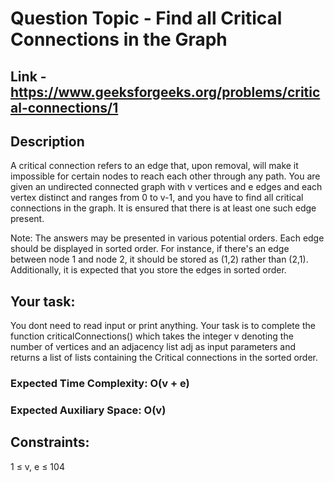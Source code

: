 # Question Topic - Find all Critical Connections in the Graph

## Link - https://www.geeksforgeeks.org/problems/critical-connections/1

## Description

A critical connection refers to an edge that, upon removal, will make it impossible for certain nodes to reach each other through any path. You are given an undirected connected graph with v vertices and e edges and each vertex distinct and ranges from 0 to v-1, and you have to find all critical connections in the graph. It is ensured that there is at least one such edge present.

Note: The answers may be presented in various potential orders. Each edge should be displayed in sorted order. For instance, if there's an edge between node 1 and node 2, it should be stored as (1,2) rather than (2,1). Additionally, it is expected that you store the edges in sorted order.


## Your task:
You dont need to read input or print anything. Your task is to complete the function criticalConnections() which takes the integer v denoting the number of vertices and an adjacency list adj as input parameters and returns  a list of lists containing the Critical connections in the sorted order.


### Expected Time Complexity: O(v + e)

### Expected Auxiliary Space: O(v)

## Constraints:

1 ≤ v, e ≤ 104
